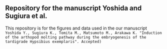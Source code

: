 ## Repository for the manuscript Yoshida and Sugiura et al.
This repository is for the figures and data used in the our manuscript ```Yoshida Y., Sugiura K., Tomita M., Matsumoto M., Arakawa K. "Induction of the arthopod molting pathway during the embryogenesis of the tardigrade Hypsibius exemplaris". Accepted)```
